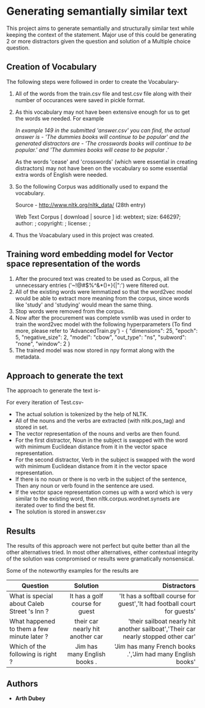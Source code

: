 # Generating semantially similar text 
This project aims to generate semantially and structurally similar text while keeping the context of the statement. Major use of this could be generating 2 or more distractors given the question and solution of a Multiple choice question.



## Creation of Vocabulary

The following steps were followed in order to create the Vocabulary-
1. All of the words from the train.csv file and test.csv file along with their number of occurances were saved in pickle format.
2. As this vocabulary may not have been extensive enough for us to get the words we needed. For example

   _In example 149 in the submitted 'answer.csv' you can find, the actual answer is - 'The dummies books will continue to be     popular' and the generated distractors are - 'The crosswords books will continue to be popular.' and 
   'The dummies books will cease to be popular .'_

   As the words 'cease' and 'crosswords' (which were essential in creating distractors) may not have been on the vocabulary so   some essential extra words of English were needed.

3. So the following Corpus was additionally used to expand the vocabulary.

   Source - http://www.nltk.org/nltk_data/ (28th entry)

   Web Text Corpus [ download | source ]
   id: webtext; size: 646297; author: ; copyright: ; license: ;

4. Thus the Voacabulary used in this project was created.


## Training word embedding model for Vector space representation of the words

1. After the procured text was created to be used as Corpus, all the unnecessary entries ('~!@#$%^&*()+}{|":') were filtered out.
2. All of the existing words were lemmatized so that the word2vec model would be able to extract more meaning from the corpus, since words like 'study' and 'studying' would mean the same thing.
3. Stop words were removed from the corpus.
4. Now after the procurement was complete vsmlib was used in order to train the word2vec model with the following hyperparameters (To find more, please refer to 'AdvancedTrain.py') -
   {
      "dimensions": 25,
      "epoch": 5,
      "negative_size": 2,
      "model": "cbow",
      "out_type": "ns",
      "subword": "none",
      "window": 2
}
5. The trained model was now stored in npy format along with the metadata.


## Approach to generate the text

The approach to generate the text is-

For every iteration of Test.csv-
   - The actual solution is tokenized by the help of NLTK.
   - All of the nouns and the verbs are extracted (with nltk.pos_tag) and stored in set.
   - The vector representation of the nouns and verbs are then found.
   - For the first distractor, Noun in the subject is swapped with the word with minimum Euclidean distance from it in the vector space representation. 
   - For the second distractor, Verb in the subject is swapped with the word with minimum Euclidean distance from it in the vector space representation. 
   - If there is no noun or there is no verb in the subject of the sentence, Then any noun or verb found in the sentence are used.
   - If the vector space representation comes up with a word which is very similar to the existing word, then nltk.corpus.wordnet.synsets are iterated over to find the best fit.
   - The solution is stored in answer.csv


## Results
The results of this approach were not perfect but quite better than all the other alternatives tried. In most other alternatives, either contextual integrity of the solution was compromised or results were gramatically nonsensical.

Some of the noteworthy examples for the results are

| Question        | Solution           | Distractors  |
| ------------- |:-------------:| -----:|
| What is special about Caleb Street 's Inn ? |It has a golf course for guest| 'It has a softball course for guest','It had football court for guests' |
|What happened to them a few minute later ? | their car nearly hit another car | 'their sailboat nearly hit another sailboat','Their car nearly stopped other car'|
| Which of the following is right ?| Jim has many English books . |'Jim has many French books .','Jim had many English books'|


## Authors

* **Arth Dubey** 

